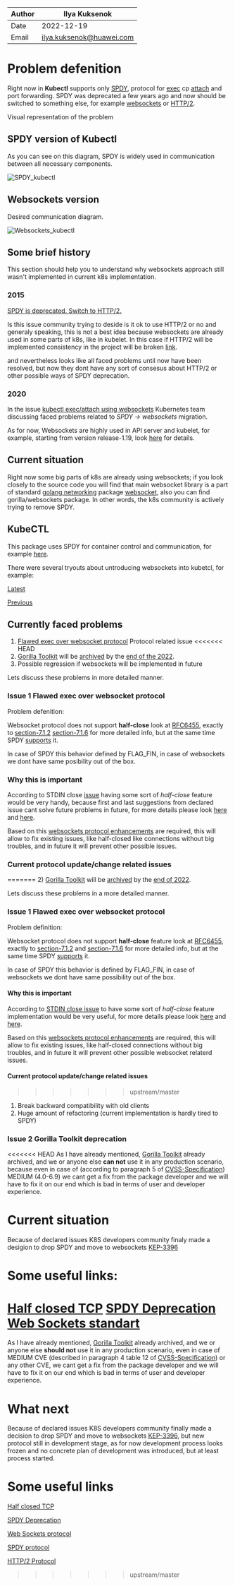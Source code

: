
| Author | Ilya Kuksenok                                        |
| ------ | ---------------------------------------------------- |
| Date   | 2022-12-19                                           |
| Email  | [ilya.kuksenok@huawei.com](ilya.kuksenok@huawei.com) |

# Problem defenition

Right now in **Kubectl** supports only [SPDY](https://www.chromium.org/spdy/), protocol for [exec](https://github.com/kubernetes/kubernetes/blob/release-1.25/staging/src/k8s.io/kubectl/pkg/cmd/exec/exec.go#L121) cp [attach](https://github.com/kubernetes/kubernetes/blob/release-1.25/staging/src/k8s.io/kubectl/pkg/cmd/attach/attach.go#L158) and port forwarding.
SPDY was deprecated a few years ago and now should be switched to something else, for example [websockets](https://www.rfc-editor.org/rfc/rfc6455.html) or [HTTP/2](https://www.rfc-editor.org/rfc/rfc7540).

Visual representation of the problem

## SPDY version of Kubectl

As you can see on this diagram, SPDY is widely used in communication between all necessary components.

![SPDY_kubectl](SPDY_kubectl.png)

## Websockets version

Desired communication diagram.

![Websockets_kubectl](Websockets_kubectl.png)

## Some brief history

This section should help you to understand why websockets approach still wasn't implemented in current k8s implementation.

### 2015

[SPDY is deprecated. Switch to HTTP/2.](https://github.com/kubernetes/kubernetes/issues/7452)

Is this issue community trying to deside is it ok to use HTTP/2 or no and generaly speaking, this is not a best idea because websockets are
already used in some parts of k8s, like in kubelet. In this case if HTTP/2 will be implemented consistency in the project will be broken
[link](https://github.com/kubernetes/kubernetes/issues/7452#issuecomment-896384340).

and  nevertheless  looks like all faced problems until now
have been resolved, but now they dont have any sort of consesus about HTTP/2 or
other possible ways of SPDY deprecation.

### 2020

In the issue [kubectl exec/attach using websockets](https://github.com/kubernetes/kubernetes/issues/89163) Kubernetes team discussing faced problems related to *SPDY -> websockets* migration.

As for now, Websockets are highly used in API server and kubelet, for example, starting from version release-1.19,
look [here](https://github.com/kubernetes/kubernetes/blob/release-1.19/pkg/kubelet/cri/streaming/remotecommand/websocket.go#L26) for details.

## Current situation

Right now some big parts of k8s are already using websockets;
if  you look closely to the source code you will find that main websocket library is a part of standard
[golang networking](https://pkg.go.dev/golang.org/x/net)
package [websocket](https://pkg.go.dev/golang.org/x/net/websocket),
also you can find gorilla/websockets package. In other words,
the k8s community is actively trying to remove SPDY.

## KubeCTL

This package uses SPDY for container control and communication, for example [here](https://github.com/kubernetes/kubernetes/blob/master/staging/src/k8s.io/client-go/tools/remotecommand/remotecommand.go#L31).

There were several tryouts about untroducing websockets into kubetcl, for example:

[Latest](https://github.com/kubernetes/kubernetes/pull/110142)

[Previous](https://github.com/kubernetes/kubernetes/pull/107125)

## Currently faced problems

1) [Flawed exec over websocket protocol](https://github.com/kubernetes/kubernetes/issues/89899) Protocol related issue
<<<<<<< HEAD
2) [Gorilla Toolkit](https://github.com/gorilla) will be [archived](https://docs.github.com/en/repositories/archiving-a-github-repository/archiving-repositories) by the [end of  the 2022](https://github.com/gorilla#gorilla-toolkit).
3) Possible regression if websockets will be implemented in future

Lets discuss these problems in more detailed manner.

### Issue 1  **Flawed exec over websocket protocol**

Problem defenition:

Websocket protocol does not support **half-close** look at [RFC6455](https://www.rfc-editor.org/rfc/rfc6455), exactly to [section-7.1.2](https://www.rfc-editor.org/rfc/rfc6455#section-7.1.2) [section-7.1.6](https://www.rfc-editor.org/rfc/rfc6455#section-7.1.6) for more detailed info, but at the same time SPDY [supports](https://mbelshe.github.io/SPDY-Specification/draft-mbelshe-spdy-00.xml#StreamHalfClose) it.

In case of SPDY this behavior defined by FLAG_FIN, in case of websockets we dont have same posibility out of the box.

### Why this is important

According to STDIN close [issue](https://github.com/kubernetes/kubernetes/issues/89899) having some sort of *half-close* feature would be very handy, because first and last suggestions from declared issue cant solve future problems in future, for more details please look [here](https://github.com/kubernetes/kubernetes/issues/89899#issuecomment-1132502190) and [here](https://github.com/kubernetes/kubernetes/issues/89899#issuecomment-1143026673).

Based on this [websockets protocol enhancements](https://github.com/kubernetes/enhancements/issues/3396) are required, this will allow to fix existing issues, like half-closed like connections without big troubles, and in future it will prevent other possible issues.

### Current protocol update/change related issues
=======
2) [Gorilla Toolkit](https://github.com/gorilla) will be [archived](https://docs.github.com/en/repositories/archiving-a-github-repository/archiving-repositories) by the [end of 2022](https://github.com/gorilla#gorilla-toolkit).

Lets discuss these problems in a more detailed manner.

### Issue 1  Flawed exec over websocket protocol

Problem definition:

Websocket protocol does not support **half-close** feature look at [RFC6455](https://www.rfc-editor.org/rfc/rfc6455), exactly to [section-7.1.2](https://www.rfc-editor.org/rfc/rfc6455#section-7.1.2) and [section-7.1.6](https://www.rfc-editor.org/rfc/rfc6455#section-7.1.6) for more detailed info, but at the same time SPDY [supports](https://mbelshe.github.io/SPDY-Specification/draft-mbelshe-spdy-00.xml#StreamHalfClose) it.

In case of SPDY this behavior is defined by FLAG_FIN, in case of websockets we dont have same possibility out of the box.

#### Why this is important

According to [STDIN close issue](https://github.com/kubernetes/kubernetes/issues/89899) to have some sort of *half-close* feature implementation would be very useful,
for more details please look [here](https://github.com/kubernetes/kubernetes/issues/89899#issuecomment-1132502190) and [here](https://github.com/kubernetes/kubernetes/issues/89899#issuecomment-1143026673).

Based on this [websockets protocol enhancements](https://github.com/kubernetes/enhancements/issues/3396) are required,
this will allow to fix existing issues, like half-closed connections without big troubles,
and in future it will prevent other possible websocket relaterd issues.

#### Current protocol update/change related issues
>>>>>>> upstream/master

1) Break backward compatibility with old clients
2) Huge amount of refactoring (current implementation is hardly tired to SPDY)

### Issue 2 Gorilla Toolkit deprecation

<<<<<<< HEAD
As I have already mentioned, [Gorilla Toolkit](https://github.com/gorilla) already archived, and we or anyone else **can not** use it in any production scenario, because even in case of (according to paragraph 5 of [CVSS-Specification](https://www.first.org/cvss/v3.1/specification-document)) MEDIUM (4.0-6.9) we cant get a fix from the package developer and we will have to fix it on our end which is bad in terms of user and developer experience.

# Current situation

Because of declared issues K8S developers community finaly made a desigion to drop SPDY and move to websockets [KEP-3396](https://github.com/kubernetes/enhancements/pull/3401/files)

# Some useful links:

[Half closed TCP](https://www.excentis.com/blog/tcp-half-close-a-cool-feature-that-is-now-broken/)
[SPDY Deprecation](https://blog.cloudflare.com/deprecating-spdy/)
[Web Sockets standart]()
=======
As I have already mentioned, [Gorilla Toolkit](https://github.com/gorilla) already archived, and we or anyone else **should not**
use it in any production scenario, even in case of MEDIUM CVE (described in paragraph 4 table 12 of [CVSS-Specification](https://www.first.org/cvss/v3.1/specification-document)) or any other CVE,
we cant get a fix from the package developer and we will have to fix it on our end which is bad in terms of user and developer experience.

# What next

Because of declared issues K8S developers community finally made a decision to drop SPDY and move to websockets [KEP-3396](https://github.com/kubernetes/enhancements/pull/3401/files), but new protocol still in development stage, as for now development process looks frozen and no concrete plan of development was introduced, but at least process started.

# Some useful links

[Half closed TCP](https://www.excentis.com/blog/tcp-half-close-a-cool-feature-that-is-now-broken/)

[SPDY Deprecation](https://blog.cloudflare.com/deprecating-spdy/)

[Web Sockets protocol](https://www.rfc-editor.org/rfc/rfc6455)

[SPDY protocol](https://www.chromium.org/spdy/spdy-protocol/)

[HTTP/2 Protocol](https://www.rfc-editor.org/rfc/rfc7540)
>>>>>>> upstream/master
